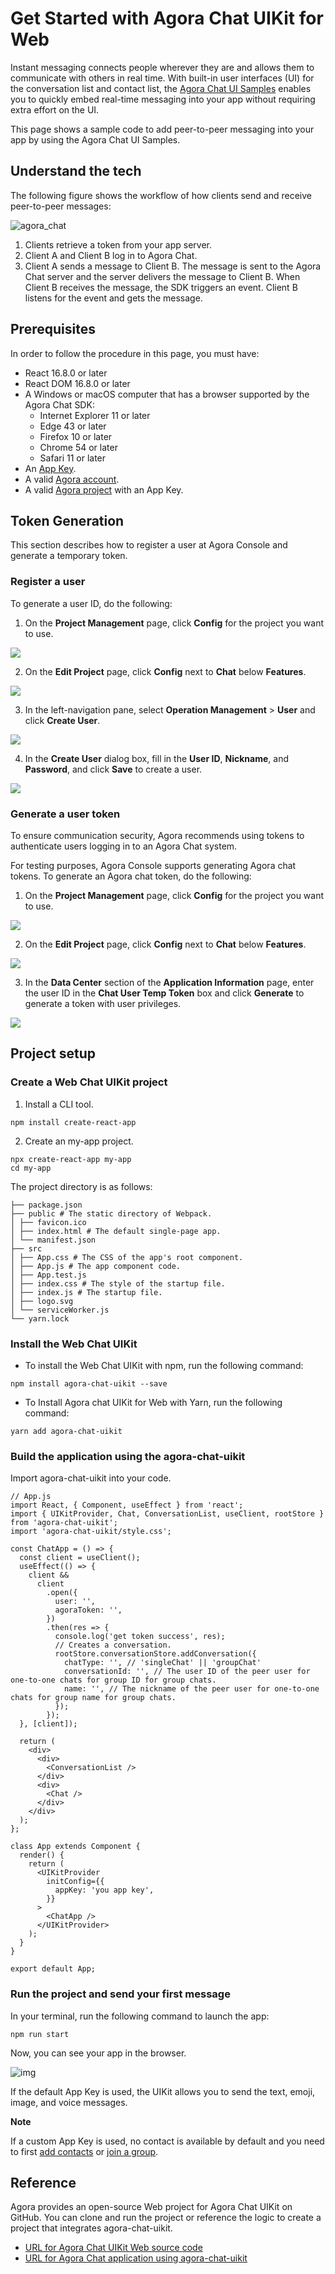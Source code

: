 # Get Started with Agora Chat UIKit for Web

Instant messaging connects people wherever they are and allows them to communicate with others in real time. With built-in user interfaces (UI) for the conversation list and contact list, the [Agora Chat UI Samples](https://github.com/AgoraIO-Usecase/AgoraChat-UIKit-web) enables you to quickly embed real-time messaging into your app without requiring extra effort on the UI.

This page shows a sample code to add peer-to-peer messaging into your app by using the Agora Chat UI Samples.

## Understand the tech

The following figure shows the workflow of how clients send and receive peer-to-peer messages:

![agora_chat](https://docs.agora.io/en/assets/images/get-started-sdk-understand-009486abec0cc276183ab535456cf889.png)

1. Clients retrieve a token from your app server.
2. Client A and Client B log in to Agora Chat.
3. Client A sends a message to Client B. The message is sent to the Agora Chat server and the server delivers the message to Client B. When Client B receives the message, the SDK triggers an event. Client B listens for the event and gets the message.

## Prerequisites

In order to follow the procedure in this page, you must have:

- React 16.8.0 or later
- React DOM 16.8.0 or later
- A Windows or macOS computer that has a browser supported by the Agora Chat SDK:
  - Internet Explorer 11 or later
  - Edge 43 or later
  - Firefox 10 or later
  - Chrome 54 or later
  - Safari 11 or later
- An [App Key](./enable#get-the-information-of-the-chat-project).
- A valid [Agora account](https://docs.agora.io/en/video-calling/reference/manage-agora-account/?platform=web#create-an-agora-account).
- A valid [Agora project](https://docs.agora.io/en/video-calling/reference/manage-agora-account/?platform=web#create-an-agora-project) with an App Key.

## Token Generation

This section describes how to register a user at Agora Console and generate a temporary token.

### Register a user

To generate a user ID, do the following:

1. On the **Project Management** page, click **Config** for the project you want to use.

![](https://web-cdn.agora.io/docs-files/1664531061644)

2. On the **Edit Project** page, click **Config** next to **Chat** below **Features**.

![](https://web-cdn.agora.io/docs-files/1664531091562)

3. In the left-navigation pane, select **Operation Management** > **User** and click **Create User**.

![](https://web-cdn.agora.io/docs-files/1664531141100)

4. In the **Create User** dialog box, fill in the **User ID**, **Nickname**, and **Password**, and click **Save** to create a user.

![](https://web-cdn.agora.io/docs-files/1664531162872)

### Generate a user token

To ensure communication security, Agora recommends using tokens to authenticate users logging in to an Agora Chat system.

For testing purposes, Agora Console supports generating Agora chat tokens. To generate an Agora chat token, do the following:

1. On the **Project Management** page, click **Config** for the project you want to use.

![](https://web-cdn.agora.io/docs-files/1664531061644)

2. On the **Edit Project** page, click **Config** next to **Chat** below **Features**.

![](https://web-cdn.agora.io/docs-files/1664531091562)

3. In the **Data Center** section of the **Application Information** page, enter the user ID in the **Chat User Temp Token** box and click **Generate** to generate a token with user privileges.

![](https://web-cdn.agora.io/docs-files/1664531214169)

## Project setup

### Create a Web Chat UIKit project

1. Install a CLI tool.

```
npm install create-react-app
```

2. Create an my-app project.

```
npx create-react-app my-app
cd my-app
```

The project directory is as follows:

```
├── package.json
├── public # The static directory of Webpack.
│ ├── favicon.ico
│ ├── index.html # The default single-page app.
│ └── manifest.json
├── src
│ ├── App.css # The CSS of the app's root component.
│ ├── App.js # The app component code.
│ ├── App.test.js
│ ├── index.css # The style of the startup file.
│ ├── index.js # The startup file.
│ ├── logo.svg
│ └── serviceWorker.js
└── yarn.lock
```

### Install the Web Chat UIKit

- To install the Web Chat UIKit with npm, run the following command:

```
npm install agora-chat-uikit --save
```

- To Install Agora chat UIKit for Web with Yarn, run the following command:

```
yarn add agora-chat-uikit
```

### Build the application using the agora-chat-uikit

Import agora-chat-uikit into your code.

```
// App.js
import React, { Component, useEffect } from 'react';
import { UIKitProvider, Chat, ConversationList, useClient, rootStore } from 'agora-chat-uikit';
import 'agora-chat-uikit/style.css';

const ChatApp = () => {
  const client = useClient();
  useEffect(() => {
    client &&
      client
        .open({
          user: '',
          agoraToken: '',
        })
        .then(res => {
          console.log('get token success', res);
          // Creates a conversation.
          rootStore.conversationStore.addConversation({
            chatType: '', // 'singleChat' || 'groupChat'
            conversationId: '', // The user ID of the peer user for one-to-one chats for group ID for group chats.
            name: '', // The nickname of the peer user for one-to-one chats for group name for group chats.
          });
        });
  }, [client]);

  return (
    <div>
      <div>
        <ConversationList />
      </div>
      <div>
        <Chat />
      </div>
    </div>
  );
};

class App extends Component {
  render() {
    return (
      <UIKitProvider
        initConfig={{
          appKey: 'you app key',
        }}
      >
        <ChatApp />
      </UIKitProvider>
    );
  }
}

export default App;
```

### Run the project and send your first message

In your terminal, run the following command to launch the app:

```
npm run start
```

Now, you can see your app in the browser.

![img](https://github.com/easemob/Easemob-UIKit-web/raw/dev/docs/chat.png)

If the default App Key is used, the UIKit allows you to send the text, emoji, image, and voice messages.

**Note**

If a custom App Key is used, no contact is available by default and you need to first [add contacts](https://docs.agora.io/en/agora-chat/client-api/contacts) or [join a group](https://docs.agora.io/en/agora-chat/client-api/chat-group/manage-chat-groups).

## Reference

Agora provides an open-source Web project for Agora Chat UIKit on GitHub. You can clone and run the project or reference the logic to create a project that integrates agora-chat-uikit.

- [URL for Agora Chat UIKit Web source code](https://github.com/easemob/Easemob-UIKit-web)
- [URL for Agora Chat application using agora-chat-uikit](https://github.com/AgoraIO-Usecase/AgoraChat-web/tree/dev-2.0)
